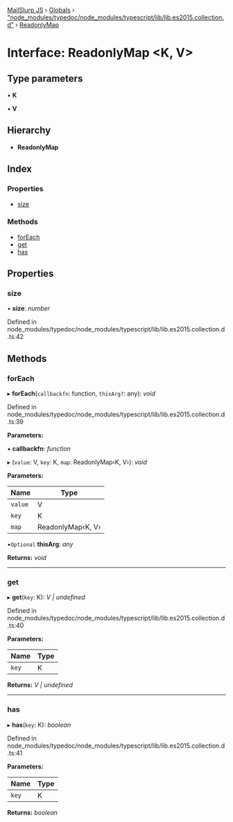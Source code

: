 [MailSlurp JS](../README.md) › [Globals](../globals.md) › ["node_modules/typedoc/node_modules/typescript/lib/lib.es2015.collection.d"](../modules/_node_modules_typedoc_node_modules_typescript_lib_lib_es2015_collection_d_.md) › [ReadonlyMap](_node_modules_typedoc_node_modules_typescript_lib_lib_es2015_collection_d_.readonlymap.md)

# Interface: ReadonlyMap <**K, V**>

## Type parameters

▪ **K**

▪ **V**

## Hierarchy

* **ReadonlyMap**

## Index

### Properties

* [size](_node_modules_typedoc_node_modules_typescript_lib_lib_es2015_collection_d_.readonlymap.md#size)

### Methods

* [forEach](_node_modules_typedoc_node_modules_typescript_lib_lib_es2015_collection_d_.readonlymap.md#foreach)
* [get](_node_modules_typedoc_node_modules_typescript_lib_lib_es2015_collection_d_.readonlymap.md#get)
* [has](_node_modules_typedoc_node_modules_typescript_lib_lib_es2015_collection_d_.readonlymap.md#has)

## Properties

###  size

• **size**: *number*

Defined in node_modules/typedoc/node_modules/typescript/lib/lib.es2015.collection.d.ts:42

## Methods

###  forEach

▸ **forEach**(`callbackfn`: function, `thisArg?`: any): *void*

Defined in node_modules/typedoc/node_modules/typescript/lib/lib.es2015.collection.d.ts:39

**Parameters:**

▪ **callbackfn**: *function*

▸ (`value`: V, `key`: K, `map`: ReadonlyMap‹K, V›): *void*

**Parameters:**

Name | Type |
------ | ------ |
`value` | V |
`key` | K |
`map` | ReadonlyMap‹K, V› |

▪`Optional`  **thisArg**: *any*

**Returns:** *void*

___

###  get

▸ **get**(`key`: K): *V | undefined*

Defined in node_modules/typedoc/node_modules/typescript/lib/lib.es2015.collection.d.ts:40

**Parameters:**

Name | Type |
------ | ------ |
`key` | K |

**Returns:** *V | undefined*

___

###  has

▸ **has**(`key`: K): *boolean*

Defined in node_modules/typedoc/node_modules/typescript/lib/lib.es2015.collection.d.ts:41

**Parameters:**

Name | Type |
------ | ------ |
`key` | K |

**Returns:** *boolean*
